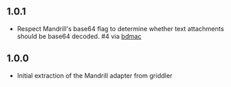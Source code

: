 ## 1.0.1
* Respect Mandrill's base64 flag to determine whether text attachments should be
  base64 decoded. #4 via [bdmac](https://github.com/bdmac)

## 1.0.0
* Initial extraction of the Mandrill adapter from griddler
